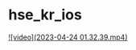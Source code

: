 # hse_kr_ios
[![video](2023-04-24 01.32.39.mp4)](https://res.craft.do/user/full/ce49bd87-c053-1521-ade8-fbb22856e156/doc/BD07215A-534C-4B93-938D-9D57922914D5/CA703347-8E4D-4DA3-ACD3-FDB4F6745C0B_2/kBENAAuW6PGD4ugXpSltdMB53PDgdjBAkyIyGAlKaeUz/2023-04-24%2001.32.39.mp4)

